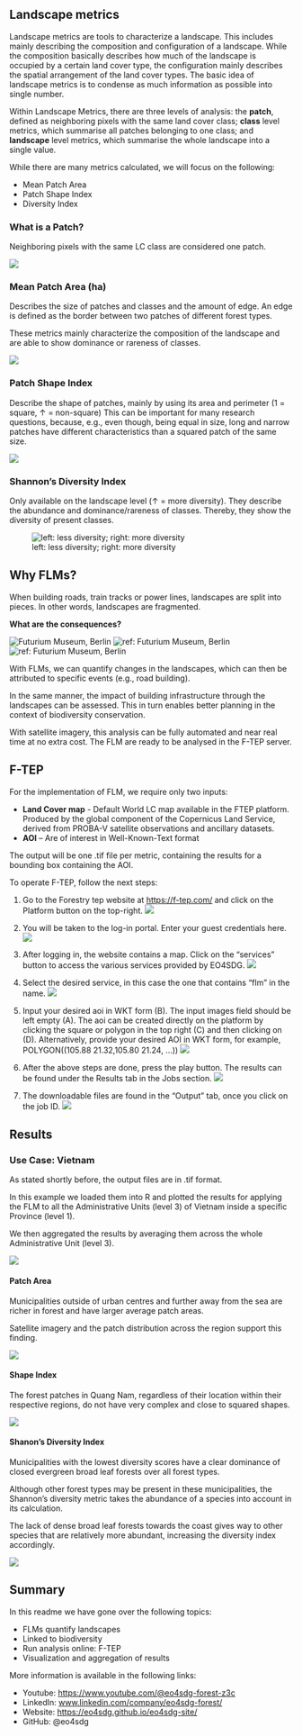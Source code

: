 ## Landscape metrics

Landscape metrics are tools to characterize a landscape. This includes
mainly describing the composition and configuration of a landscape.
While the composition basically describes how much of the landscape is
occupied by a certain land cover type, the configuration mainly
describes the spatial arrangement of the land cover types. The basic
idea of landscape metrics is to condense as much information as possible
into single number.

Within Landscape Metrics, there are three levels of analysis: the
**patch**, defined as neighboring pixels with the same land cover class;
**class** level metrics, which summarise all patches belonging to one
class; and **landscape** level metrics, which summarise the whole
landscape into a single value.

While there are many metrics calculated, we will focus on the following:

-   Mean Patch Area
-   Patch Shape Index
-   Diversity Index

### What is a Patch?

Neighboring pixels with the same LC class are considered one patch.

![](tutorial/patch.png)

### Mean Patch Area (ha)

Describes the size of patches and classes and the amount of edge. An
edge is defined as the border between two patches of different forest
types.

These metrics mainly characterize the composition of the landscape and
are able to show dominance or rareness of classes.

![](tutorial/patch_area.png)

### Patch Shape Index

Describe the shape of patches, mainly by using its area and perimeter (1
= square, ↑ = non-square) This can be important for many research
questions, because, e.g., even though, being equal in size, long and
narrow patches have different characteristics than a squared patch of
the same size.

![](tutorial/shape_index.png)

### Shannon’s Diversity Index

Only available on the landscape level (↑ = more diversity). They
describe the abundance and dominance/rareness of classes. Thereby, they
show the diversity of present classes.

<figure>
<img src="tutorial/diversity.png"
alt="left: less diversity; right: more diversity" />
<figcaption aria-hidden="true">left: less diversity; right: more
diversity</figcaption>
</figure>

## Why FLMs?

When building roads, train tracks or power lines, landscapes are split
into pieces. In other words, landscapes are fragmented.

**What are the consequences?**

![Futurium Museum, Berlin](tutorial/why_flm1.jpg) ![ref: Futurium
Museum, Berlin](tutorial/why_flm2.jpg) ![ref: Futurium Museum,
Berlin](tutorial/why_flm3.jpg)

With FLMs, we can quantify changes in the landscapes, which can then be
attributed to specific events (e.g., road building).

In the same manner, the impact of building infrastructure through the
landscapes can be assessed. This in turn enables better planning in the
context of biodiversity conservation.

With satellite imagery, this analysis can be fully automated and near
real time at no extra cost. The FLM are ready to be analysed in the
F-TEP server.

## F-TEP

For the implementation of FLM, we require only two inputs:

-   **Land Cover map** - Default World LC map available in the FTEP
    platform. Produced by the global component of the Copernicus Land
    Service, derived from PROBA-V satellite observations and ancillary
    datasets.
-   **AOI** – Are of interest in Well-Known-Text format

The output will be one .tif file per metric, containing the results for
a bounding box containing the AOI.

To operate F-TEP, follow the next steps:

1.  Go to the Forestry tep website at <https://f-tep.com/> and click on
    the Platform button on the top-right. ![](tutorial/ftep1.png)

2.  You will be taken to the log-in portal. Enter your guest credentials
    here. ![](tutorial/ftep2.png)

3.  After logging in, the website contains a map. Click on the
    “services” button to access the various services provided by EO4SDG.
    ![](tutorial/ftep3.png)

4.  Select the desired service, in this case the one that contains “flm”
    in the name. ![](tutorial/ftep4.jpg)

5.  Input your desired aoi in WKT form (B). The input images field
    should be left empty (A). The aoi can be created directly on the
    platform by clicking the square or polygon in the top right (C) and
    then clicking on (D). Alternatively, provide your desired AOI in WKT
    form, for example, POLYGON((105.88 21.32,105.80 21.24, …))
    ![](tutorial/ftep5.png)

6.  After the above steps are done, press the play button. The results
    can be found under the Results tab in the Jobs section.
    ![](tutorial/ftep6.jpg)

7.  The downloadable files are found in the “Output” tab, once you click
    on the job ID. ![](tutorial/ftep7.jpg)

## Results

### Use Case: Vietnam

As stated shortly before, the output files are in .tif format.

In this example we loaded them into R and plotted the results for
applying the FLM to all the Administrative Units (level 3) of Vietnam
inside a specific Province (level 1).

We then aggregated the results by averaging them across the whole
Administrative Unit (level 3).

![](tutorial/viet_subd.jpg)

#### Patch Area

Municipalities outside of urban centres and further away from the sea
are richer in forest and have larger average patch areas.

Satellite imagery and the patch distribution across the region support
this finding.

![](tutorial/viet_patch_area.png)

#### Shape Index

The forest patches in Quang Nam, regardless of their location within
their respective regions, do not have very complex and close to squared
shapes.

![](tutorial/viet_shp_idx.png)

#### Shanon’s Diversity Index

Municipalities with the lowest diversity scores have a clear dominance
of closed evergreen broad leaf forests over all forest types.

Although other forest types may be present in these municipalities, the
Shannon’s diversity metric takes the abundance of a species into account
in its calculation.

The lack of dense broad leaf forests towards the coast gives way to
other species that are relatively more abundant, increasing the
diversity index accordingly.

![](tutorial/viet_div_idx.jpg)

## Summary

In this readme we have gone over the following topics:

-   FLMs quantify landscapes
-   Linked to biodiversity
-   Run analysis online: F-TEP
-   Visualization and aggregation of results

More information is available in the following links:

-   Youtube: <https://www.youtube.com/@eo4sdg-forest-z3c>
-   LinkedIn: www.linkedin.com/company/eo4sdg-forest/
-   Website: <https://eo4sdg.github.io/eo4sdg-site/>
-   GitHub: @eo4sdg

